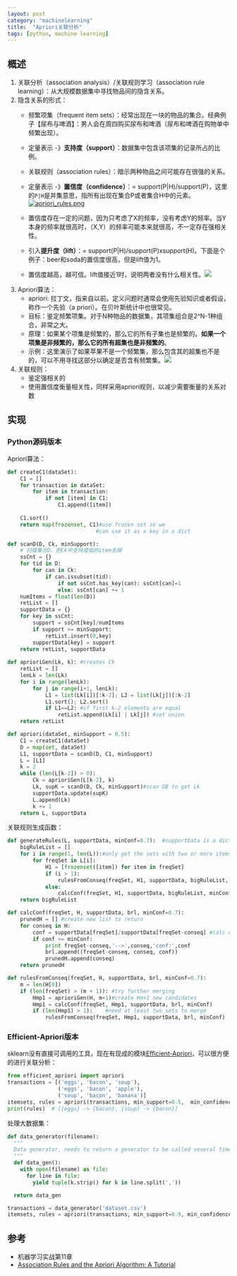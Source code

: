 ```yaml
---
layout: post
category: "machinelearning"
title:  "Apriori关联分析"
tags: [python, machine learning]
---
```


## 概述

1. 关联分析（association analysis）/关联规则学习（association rule learning）：从大规模数据集中寻找物品间的隐含关系。
2. 隐含关系的形式：
   - 频繁项集（frequent item sets）：经常出现在一块的物品的集合。经典例子【尿布与啤酒】：男人会在周四购买尿布和啤酒（尿布和啤酒在购物单中频繁出现）。
   - 定量表示 -》**支持度（support）**：数据集中包含该项集的记录所占的比例。
  
   - 关联规则（association rules）：暗示两种物品之间可能存在很强的关系。
   - 定量表示 -》**置信度（confidence）**：= support(P\|H)/support(P)，这里的`P|H`是并集意思，指所有出现在集合P或者集合H中的元素。[![apriori_rules.png](https://i.loli.net/2019/07/11/5d26f4a030c4986655.png)](https://i.loli.net/2019/07/11/5d26f4a030c4986655.png)
   
   - 置信度存在一定的问题，因为只考虑了X的频率，没有考虑Y的频率。当Y本身的频率就很高时，（X,Y）的频率可能本来就很高，不一定存在强相关性。
   - 引入**提升度（lift）**：= support(P\|H)/support(P)xsupport(H)。下面是个例子：beer和soda的置信度很高，但是lift值为1。
   - 置信度越高，越可信。lift值接近1时，说明两者没有什么相关性。![](https://annalyzin.files.wordpress.com/2016/04/association-rules-confidence-lift-example.png?w=897&h=189)
3. Apriori算法：
   - apriori: 拉丁文，指来自以前。定义问题时通常会使用先验知识或者假设，称作一个先验（a priori）。在贝叶斯统计中也很常见。
   - 目标：鉴定频繁项集。对于N种物品的数据集，其项集组合是2^N-1种组合，非常之大。
   - 原理：如果某个项集是频繁的，那么它的所有子集也是频繁的。**如果一个项集是非频繁的，那么它的所有超集也是非频繁的**。
   - 示例：这里演示了如果苹果不是一个频繁集，那么包含其的超集也不是的，可以不用寻找这部分以确定是否含有频繁集。![](https://annalyzin.files.wordpress.com/2016/04/association-rules-apriori-tutorial-explanation.gif?w=1052)
4. 关联规则：
   - 鉴定强相关的
   - 使用置信度衡量相关性，同样采用apriori规则，以减少需要衡量的关系对数



## 实现

### Python源码版本

Apriori算法：

```python
def createC1(dataSet):
    C1 = []
    for transaction in dataSet:
        for item in transaction:
            if not [item] in C1:
                C1.append([item])
                
    C1.sort()
    return map(frozenset, C1)#use frozen set so we
                            #can use it as a key in a dict    

def scanD(D, Ck, minSupport):
	# 扫描集合D，把Ck中支持度低的item去掉
    ssCnt = {}
    for tid in D:
        for can in Ck:
            if can.issubset(tid):
                if not ssCnt.has_key(can): ssCnt[can]=1
                else: ssCnt[can] += 1
    numItems = float(len(D))
    retList = []
    supportData = {}
    for key in ssCnt:
        support = ssCnt[key]/numItems
        if support >= minSupport:
            retList.insert(0,key)
        supportData[key] = support
    return retList, supportData
    
def aprioriGen(Lk, k): #creates Ck
    retList = []
    lenLk = len(Lk)
    for i in range(lenLk):
        for j in range(i+1, lenLk): 
            L1 = list(Lk[i])[:k-2]; L2 = list(Lk[j])[:k-2]
            L1.sort(); L2.sort()
            if L1==L2: #if first k-2 elements are equal
                retList.append(Lk[i] | Lk[j]) #set union
    return retList

def apriori(dataSet, minSupport = 0.5):
    C1 = createC1(dataSet)
    D = map(set, dataSet)
    L1, supportData = scanD(D, C1, minSupport)
    L = [L1]
    k = 2
    while (len(L[k-2]) > 0):
        Ck = aprioriGen(L[k-2], k)
        Lk, supK = scanD(D, Ck, minSupport)#scan DB to get Lk
        supportData.update(supK)
        L.append(Lk)
        k += 1
    return L, supportData
```

关联规则生成函数：

```python
def generateRules(L, supportData, minConf=0.7):  #supportData is a dict coming from scanD
    bigRuleList = []
    for i in range(1, len(L)):#only get the sets with two or more items
        for freqSet in L[i]:
            H1 = [frozenset([item]) for item in freqSet]
            if (i > 1):
                rulesFromConseq(freqSet, H1, supportData, bigRuleList, minConf)
            else:
                calcConf(freqSet, H1, supportData, bigRuleList, minConf)
    return bigRuleList         

def calcConf(freqSet, H, supportData, brl, minConf=0.7):
    prunedH = [] #create new list to return
    for conseq in H:
        conf = supportData[freqSet]/supportData[freqSet-conseq] #calc confidence
        if conf >= minConf: 
            print freqSet-conseq,'-->',conseq,'conf:',conf
            brl.append((freqSet-conseq, conseq, conf))
            prunedH.append(conseq)
    return prunedH

def rulesFromConseq(freqSet, H, supportData, brl, minConf=0.7):
    m = len(H[0])
    if (len(freqSet) > (m + 1)): #try further merging
        Hmp1 = aprioriGen(H, m+1)#create Hm+1 new candidates
        Hmp1 = calcConf(freqSet, Hmp1, supportData, brl, minConf)
        if (len(Hmp1) > 1):    #need at least two sets to merge
            rulesFromConseq(freqSet, Hmp1, supportData, brl, minConf)
```

### Efficient-Apriori版本

sklearn没有直接可调用的工具，现在有现成的模块[Efficient-Apriori](https://pypi.org/project/efficient-apriori/)，可以很方便的进行关联分析：

```python
from efficient_apriori import apriori
transactions = [('eggs', 'bacon', 'soup'),
                ('eggs', 'bacon', 'apple'),
                ('soup', 'bacon', 'banana')]
itemsets, rules = apriori(transactions, min_support=0.5,  min_confidence=1)
print(rules)  # [{eggs} -> {bacon}, {soup} -> {bacon}]
```

处理大数据集：

```python
def data_generator(filename):
  """
  Data generator, needs to return a generator to be called several times.
  """
  def data_gen():
    with open(filename) as file:
      for line in file:
        yield tuple(k.strip() for k in line.split(','))      

  return data_gen

transactions = data_generator('dataset.csv')
itemsets, rules = apriori(transactions, min_support=0.9, min_confidence=0.6)
```

## 参考

* 机器学习实战第11章
* [Association Rules and the Apriori Algorithm: A Tutorial](https://www.kdnuggets.com/2016/04/association-rules-apriori-algorithm-tutorial.html)





